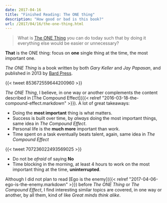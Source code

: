 ```yaml
---
date: 2017-04-16
title: "Finished Reading: The ONE thing"
description: "How good or bad is this book?"
url: /2017/04/16/the-one-thing.html
---
```


> What is [The ONE Thing](https://smile.amazon.com/dp/B00C1BHQXK) you can do today such that by doing it everything else would be easier or unnecessary?

**That** is the ONE thing: focus on **one** single thing at the time, the most important one.

_The ONE Thing_ is a book written by both _Gary Keller_ and _Jay Papasan_, and published in 2013 by [Bard Press](http://www.bardpress.com/).

{{< tweet 853672559644200960 >}}

_The ONE Thing_, I believe, in one way or another complements the content described in [The Compound Effect]({{< relref "2016-03-18-the-compound-effect.markdown" >}}). A lot of great takeaways:

* Doing the **most important** thing is what matters.
* Success is built over time, by _always_ doing the most important things, same idea in _The Compound Effect_.
* Personal life is the **much more** important than work.
* Time spent on a task eventually beats talent, again, same idea in _The Compound Effect_

{{< tweet 707236022493569025 >}}

* Do not be _afraid_ of saying **No**
* Time blocking in the morning, at least 4 hours to work on the most important thing at the time, **uninterrupted**.

Although I did not plan to read [Ego is the enemy]({{< relref "2017-04-06-ego-is-the-enemy.markdown" >}}) before _The ONE Thing_ or _The Compound Effect_, I find interesting similar topics are covered, in one way or another, by all them, kind of like _Great minds think alike_.
